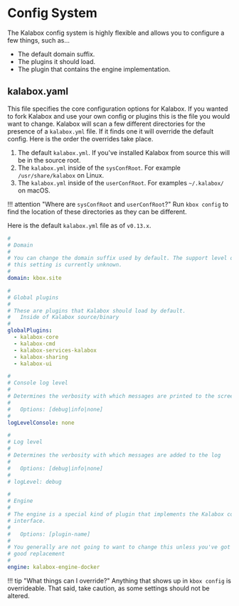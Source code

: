 Config System
=============

The Kalabox config system is highly flexible and allows you to configure a few things, such as...

  * The default domain suffix.
  * The plugins it should load.
  * The plugin that contains the engine implementation.

kalabox.yaml
-------------

This file specifies the core configuration options for Kalabox. If you wanted to fork Kalabox and use your own config or plugins this is the file you would want to change. Kalabox will scan a few different directories for the presence of a `kalabox.yml` file. If it finds one it will override the default config. Here is the order the overrides take place.

  1. The default `kalabox.yml`. If you've installed Kalabox from source this will be in the source root.
  2. The `kalabox.yml` inside of the `sysConfRoot`. For example `/usr/share/kalabox` on Linux.
  3. The `kalabox.yml` inside of the `userConfRoot`. For examples `~/.kalabox/` on macOS.

!!! attention "Where are `sysConfRoot` and `userConfRoot`?"
    Run `kbox config` to find the location of these directories as they can be different.

Here is the default `kalabox.yml` file as of `v0.13.x`.

```yaml
#
# Domain
#
# You can change the domain suffix used by default. The support level of
# this setting is currently unknown.
#
domain: kbox.site

#
# Global plugins
#
# These are plugins that Kalabox should load by default.
#   Inside of Kalabox source/binary
#
globalPlugins:
  - kalabox-core
  - kalabox-cmd
  - kalabox-services-kalabox
  - kalabox-sharing
  - kalabox-ui

#
# Console log level
#
# Determines the verbosity with which messages are printed to the screen
#
#   Options: [debug|info|none]
#
logLevelConsole: none

#
# Log level
#
# Determines the verbosity with which messages are added to the log
#
#   Options: [debug|info|none]
#
# logLevel: debug

#
# Engine
#
# The engine is a special kind of plugin that implements the Kalabox container
# interface.
#
#   Options: [plugin-name]
#
# You generally are not going to want to change this unless you've got a
# good replacement
#
engine: kalabox-engine-docker

```

!!! tip "What things can I override?"
    Anything that shows up in `kbox config` is overrideable. That said, take caution, as some settings should not be altered.
